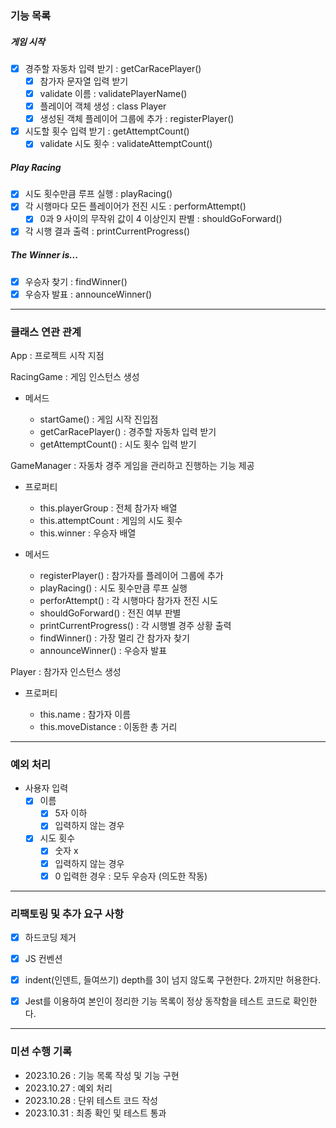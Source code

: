 ### 기능 목록

##### 게임 시작

- [x] 경주할 자동차 입력 받기 : getCarRacePlayer()
  - [x] 참가자 문자열 입력 받기
  - [x] validate 이름 : validatePlayerName()
  - [x] 플레이어 객체 생성 : class Player
  - [x] 생성된 객체 플레이어 그룹에 추가 : registerPlayer()
- [x] 시도할 횟수 입력 받기 : getAttemptCount()
  - [x] validate 시도 횟수 : validateAttemptCount()

##### Play Racing

- [x] 시도 횟수만큼 루프 실행 : playRacing()
- [x] 각 시행마다 모든 플레이어가 전진 시도 : performAttempt()
  - [x] 0과 9 사이의 무작위 값이 4 이상인지 판별 : shouldGoForward()
- [x] 각 시행 결과 출력 : printCurrentProgress()

##### The Winner is...

- [x] 우승자 찾기 : findWinner()
- [x] 우승자 발표 : announceWinner()

---

### 클래스 연관 관계

App : 프로젝트 시작 지점

RacingGame : 게임 인스턴스 생성

- 메서드

  - startGame() : 게임 시작 진입점
  - getCarRacePlayer() : 경주할 자동차 입력 받기
  - getAttemptCount() : 시도 횟수 입력 받기

GameManager : 자동차 경주 게임을 관리하고 진행하는 기능 제공

- 프로퍼티

  - this.playerGroup : 전체 참가자 배열
  - this.attemptCount : 게임의 시도 횟수
  - this.winner : 우승자 배열

- 메서드

  - registerPlayer() : 참가자를 플레이어 그룹에 추가
  - playRacing() : 시도 횟수만큼 루프 실행
  - perforAttempt() : 각 시행마다 참가자 전진 시도
  - shouldGoForward() : 전진 여부 판별
  - printCurrentProgress() : 각 시행별 경주 상황 출력
  - findWinner() : 가장 멀리 간 참가자 찾기
  - announceWinner() : 우승자 발표

Player : 참가자 인스턴스 생성

- 프로퍼티

  - this.name : 참가자 이름
  - this.moveDistance : 이동한 총 거리

---

### 예외 처리

- 사용자 입력
  - [x] 이름
    - [x] 5자 이하
    - [x] 입력하지 않는 경우
  - [x] 시도 횟수
    - [x] 숫자 x
    - [x] 입력하지 않는 경우
    - [x] 0 입력한 경우 : 모두 우승자 (의도한 작동)

---

### 리팩토링 및 추가 요구 사항

- [x] 하드코딩 제거
- [x] JS 컨벤션

- [x] indent(인덴트, 들여쓰기) depth를 3이 넘지 않도록 구현한다. 2까지만 허용한다.
- [x] Jest를 이용하여 본인이 정리한 기능 목록이 정상 동작함을 테스트 코드로 확인한다.

---

### 미션 수행 기록

- 2023.10.26 : 기능 목록 작성 및 기능 구현
- 2023.10.27 : 예외 처리
- 2023.10.28 : 단위 테스트 코드 작성
- 2023.10.31 : 최종 확인 및 테스트 통과
